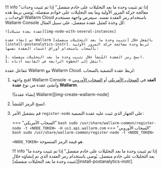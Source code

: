 !!! info "إذا تم تثبيت وحدة ما بعد التحليلات على خادم منفصل"
    إذا تم تثبيت وحدات معالجة حركة المرور الأولية وما بعد التحليلات على خوادم منفصلة، يُوصى بربط هذه الوحدات بـ Wallarm Cloud باستخدام رمز العقدة نفسه. سيعرض واجهة مستخدم Wallarm Console كل وحدة كمثيل عقدة منفصل، على سبيل المثال:

    ![عقدة بعدة مثيلات][img-node-with-several-instances]

    تم إنشاء عقدة Wallarm بالفعل خلال [تثبيت وحدة ما بعد التحليلات منفصلة][install-postanalytics-instr]. لربط وحدة معالجة حركة المرور الأولية بالسحاب باستخدام أوراق اعتماد العقدة نفسها:

    1. انسخ رمز العقدة المُنشأ خلال تثبيت وحدة ما بعد التحليلات منفصلة.
    1. انتقل إلى الخطوة الرابعة في القائمة أدناه.

تتفاعل عقدة Wallarm مع Wallarm Cloud. لربط عقدة التصفية بالسحاب:

1. افتح واجهة Wallarm Console → **العقد** في [السحاب الأمريكي](https://us1.my.wallarm.com/nodes) أو [السحاب الأوروبي](https://my.wallarm.com/nodes) وأنشئ عقدة من نوع **عقدة Wallarm**.

    ![إنشاء عقدة Wallarm][img-create-wallarm-node]
1. انسخ الرمز المُنشأ.
1. قم بتشغيل الأمر `register-node` على الجهاز الذي تثبت عليه عقدة التصفية:
    
    === "السحاب الأمريكي"
        ``` bash
        sudo /usr/share/wallarm-common/register-node -t <NODE_TOKEN> -H us1.api.wallarm.com
        ```
    === "السحاب الأوروبي"
        ``` bash
        sudo /usr/share/wallarm-common/register-node -t <NODE_TOKEN>
        ```
    
    `<NODE_TOKEN>` هو قيمة الرمز المنسوخة.

    !!! info "إذا تم تثبيت وحدة ما بعد التحليلات على خادم منفصل"
        إذا تم تثبيت وحدة ما بعد التحليلات على خادم منفصل، يُوصى باستخدام رمز العقدة الذي تم إنشاؤه خلال [تثبيت وحدة ما بعد التحليلات منفصلة][install-postanalytics-instr].